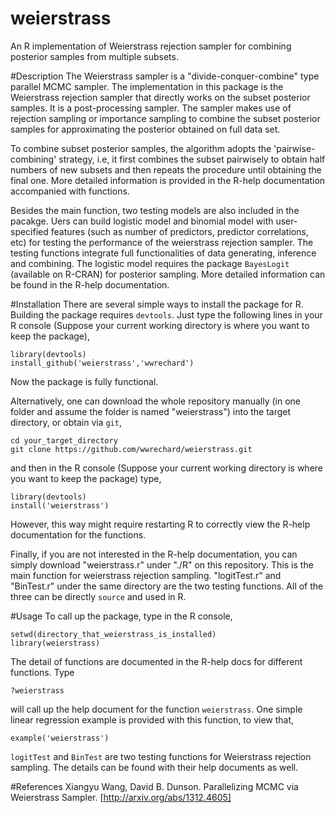 weierstrass
===========

An R implementation of Weierstrass rejection sampler for combining posterior samples from multiple subsets.

#Description
The Weierstrass sampler is a "divide-conquer-combine" type parallel MCMC sampler. The implementation in this package is the Weierstrass rejection sampler that directly works on the subset posterior samples. It is a post-processing sampler. The sampler makes use of rejection sampling or importance sampling to combine the subset posterior samples for approximating the posterior obtained on full data set.

To combine subset posterior samples, the algorithm adopts the 'pairwise-combining' strategy, i.e, it first combines the subset pairwisely to obtain half numbers of new subsets and then repeats the procedure until obtaining the final one. More detailed information is provided in the R-help documentation accompanied with functions.

Besides the main function, two testing models are also included in the pacakge. Uers can build logistic model and binomial model with user-specified features (such as number of predictors, predictor correlations, etc) for testing the performance of the weierstrass rejection sampler. The testing functions integrate full functionalities of data generating, inference and combining. The logistic model requires the package `BayesLogit` (available on R-CRAN) for posterior sampling. More detailed information can be found in the R-help documentation.

#Installation
There are several simple ways to install the package for R. Building the package requires `devtools`. Just type the following lines in your R console (Suppose your current working directory is where you want to keep the package),
```
library(devtools)
install_github('weierstrass','wwrechard')
```
Now the package is fully functional.

Alternatively, one can download the whole repository manually (in one folder and assume the folder is named "weierstrass") into the target directory, or obtain via `git`,
```
cd your_target_directory
git clone https://github.com/wwrechard/weierstrass.git
```
and then in the R console (Suppose your current working directory is where you want to keep the package) type,
```
library(devtools)
install('weierstrass')
```
However, this way might require restarting R to correctly view the R-help documentation for the functions.

Finally, if you are not interested in the R-help documentation, you can simply download "weierstrass.r" under "./R" on this repository. This is the main function for weierstrass rejection sampling. "logitTest.r" and "BinTest.r" under the same directory are the two testing functions. All of the three can be directly `source` and used in R.

#Usage
To call up the package, type in the R console,
```
setwd(directory_that_weierstrass_is_installed)
library(weierstrass)
```
The detail of functions are documented in the R-help docs for different functions. Type
```
?weierstrass
```
will call up the help document for the function `weierstrass`. One simple linear regression example is provided with this function, to view that,
```
example('weierstrass')
```
`logitTest` and `BinTest` are two testing functions for Weierstrass rejection sampling. The details can be found with their help documents as well.

#References
Xiangyu Wang, David B. Dunson. Parallelizing MCMC via Weierstrass Sampler. [http://arxiv.org/abs/1312.4605]
